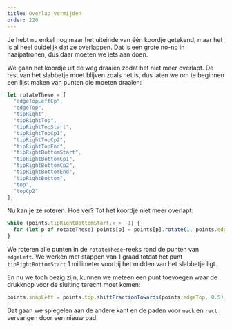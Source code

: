 ```yaml
---
title: Overlap vermijden
order: 220
---
```


Je hebt nu enkel nog maar het uiteinde van één koordje getekend, maar het is al heel duidelijk dat ze overlappen. Dat is een grote no-no in naaipatronen, dus daar moeten we iets aan doen.

We gaan het koordje uit de weg draaien zodat het niet meer overlapt. De rest van het slabbetje moet blijven zoals het is, dus laten we om te beginnen een lijst maken van punten die moeten draaien:

```js
let rotateThese = [
  "edgeTopLeftCp",
  "edgeTop",
  "tipRight",
  "tipRightTop",
  "tipRightTopStart",
  "tipRightTopCp1",
  "tipRightTopCp2",
  "tipRightTopEnd",
  "tipRightBottomStart",
  "tipRightBottomCp1",
  "tipRightBottomCp2",
  "tipRightBottomEnd",
  "tipRightBottom",
  "top",
  "topCp2"
];
```

Nu kan je ze roteren. Hoe ver? Tot het koordje niet meer overlapt:

```js
while (points.tipRightBottomStart.x > -1) {
  for (let p of rotateThese) points[p] = points[p].rotate(1, points.edgeLeft);
}
```

We roteren alle punten in de `rotateThese`-reeks rond de punten van `edgeLeft`. We werken met stappen van 1 graad totdat het punt `tipRightBottomStart` 1 millimeter voorbij het midden van het slabbetje ligt.

En nu we toch bezig zijn, kunnen we meteen een punt toevoegen waar de drukknop voor de sluiting terecht moet komen:

```js
points.snapLeft = points.top.shiftFractionTowards(points.edgeTop, 0.5);
```

<Example pattern="tutorial" part="step8" caption="The right part looks a bit wonky now, but we'll get to that" />

Dat gaan we spiegelen aan de andere kant en de paden voor `neck` en `rect` vervangen door een nieuw pad.